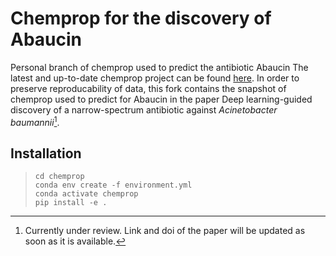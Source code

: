 # Chemprop for the discovery of Abaucin
Personal branch of chemprop used to predict the antibiotic Abaucin
The latest and up-to-date chemprop project can be found [here](https://github.com/chemprop/chemprop "Chemprop's Github"). In order to preserve reproducability of data, this fork contains the snapshot of chemprop used to predict for Abaucin in the paper Deep learning-guided discovery of a narrow-spectrum antibiotic against *Acinetobacter baumannii*[^1]. 

## Installation

>```git clone https://github.com/chemprop/chemprop.git
>cd chemprop
>conda env create -f environment.yml
>conda activate chemprop
>pip install -e .
>```







[^1]: Currently under review. Link and doi of the paper will be updated as soon as it is available. 

